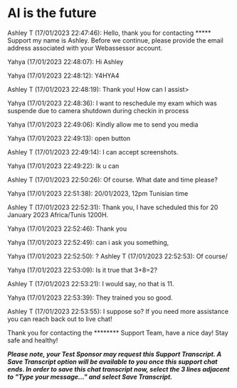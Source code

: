 # AI is the future

Ashley T (17/01/2023 22:47:46): Hello, thank you for contacting ***** Support my name is Ashley.
Before we continue, please provide the email address associated with your Webassessor account. 

Yahya (17/01/2023 22:48:07): Hi Ashley 

Yahya (17/01/2023 22:48:12): Y4HYA4

Ashley T (17/01/2023 22:48:19): Thank you! How can I assist> 

Yahya (17/01/2023 22:48:36): I want to reschedule my exam which was suspende due to camera shutdown during checkin in process 

Yahya (17/01/2023 22:49:06): Kindly allow me to send you media 

Yahya (17/01/2023 22:49:13): open button 

Ashley T (17/01/2023 22:49:14): I can accept screenshots. 

Yahya (17/01/2023 22:49:22): Ik u can 

Ashley T (17/01/2023 22:50:26): Of course. What date and time please? 

Yahya (17/01/2023 22:51:38): 20/01/2023, 12pm Tunisian time 

Ashley T (17/01/2023 22:52:31): Thank you, I have scheduled this for 20 January 2023 Africa/Tunis	1200H. 

Yahya (17/01/2023 22:52:46): Thank you 

Yahya (17/01/2023 22:52:49): can i ask you something, 

Yahya (17/01/2023 22:52:50): ? 
Ashley T (17/01/2023 22:52:53): Of course/ 

Yahya (17/01/2023 22:53:09): Is it true that 3+8=2? 

Ashley T (17/01/2023 22:53:21): I would say, no that is 11. 

Yahya (17/01/2023 22:53:39): They trained you so good. 

Ashley T (17/01/2023 22:53:55): I suppose so? If you need more assistance you can reach back out to live chat!


Thank you for contacting the ******** Support Team, have a nice day!
Stay safe and healthy!

***Please note, your Test Sponsor may request this Support Transcript. A Save Transcript option will be available to you once this support chat ends. In order to save this chat transcript now, select the 3 lines adjacent to "Type your message..." and select Save Transcript.*** 
